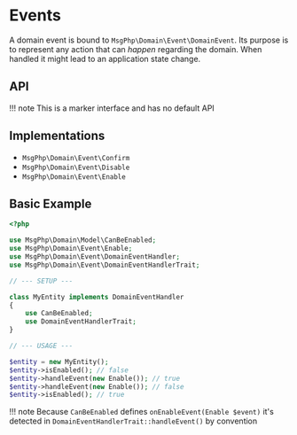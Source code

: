 # Events

A domain event is bound to `MsgPhp\Domain\Event\DomainEvent`. Its purpose is to represent any action that can _happen_
regarding the domain. When handled it might lead to an application state change.

## API

!!! note
    This is a marker interface and has no default API

## Implementations

- `MsgPhp\Domain\Event\Confirm`
- `MsgPhp\Domain\Event\Disable`
- `MsgPhp\Domain\Event\Enable`

## Basic Example

```php
<?php

use MsgPhp\Domain\Model\CanBeEnabled;
use MsgPhp\Domain\Event\Enable;
use MsgPhp\Domain\Event\DomainEventHandler;
use MsgPhp\Domain\Event\DomainEventHandlerTrait;

// --- SETUP ---

class MyEntity implements DomainEventHandler
{
    use CanBeEnabled;
    use DomainEventHandlerTrait;
}

// --- USAGE ---

$entity = new MyEntity();
$entity->isEnabled(); // false
$entity->handleEvent(new Enable()); // true
$entity->handleEvent(new Enable()); // false
$entity->isEnabled(); // true
```

!!! note
    Because `CanBeEnabled` defines `onEnableEvent(Enable $event)` it's detected in `DomainEventHandlerTrait::handleEvent()`
    by convention
